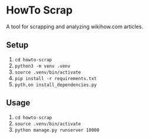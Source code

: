 # HowTo Scrap
A tool for scrapping and analyzing wikihow.com articles.

## Setup
1) `cd howto-scrap`
1) `python3 -m venv .venv`
1) `source .venv/bin/activate`
1) `pip install -r requirements.txt`
1) `pyth,on install_dependencies.py`

## Usage
1) `cd howto-scrap`
1) `source .venv/bin/activate`
1) `python manage.py runserver 10000`

